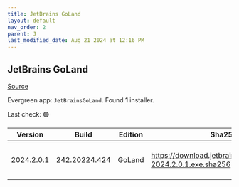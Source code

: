 ```yaml
---
title: JetBrains GoLand
layout: default
nav_order: 2
parent: J
last_modified_date: Aug 21 2024 at 12:16 PM
---
```


## JetBrains GoLand

[Source](https://www.jetbrains.com/dataspell)

Evergreen app: `JetBrainsGoLand`. Found **1** installer.

Last check: 🟢

| Version    | Build         | Edition | Sha256                                                         | Date      | Size      | Type | URI                                                                                                                |
| ---------- | ------------- | ------- | -------------------------------------------------------------- | --------- | --------- | ---- | ------------------------------------------------------------------------------------------------------------------ |
| 2024.2.0.1 | 242.20224.424 | GoLand  | https://download.jetbrains.com/go/goland-2024.2.0.1.exe.sha256 | 21/8/2024 | 860208464 | exe  | [https://download.jetbrains.com/go/goland-2024.2.0.1.exe](https://download.jetbrains.com/go/goland-2024.2.0.1.exe) |
